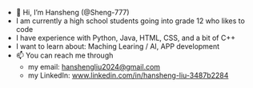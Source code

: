 - 👋 Hi, I’m Hansheng (@Sheng-777)
- I am currently a high school students going into grade 12 who likes to code
- I have experience with Python, Java, HTML, CSS, and a bit of C++
- I want to learn about: Maching Learing / AI, APP development
- 📫 You can reach me through
  - my email: hanshengliu2024@gmail.com 
  - my LinkedIn: www.linkedin.com/in/hansheng-liu-3487b2284

<!---
Sheng-777/Sheng-777 is a ✨ special ✨ repository because its `README.md` (this file) appears on your GitHub profile.
You can click the Preview link to take a look at your changes.
--->

